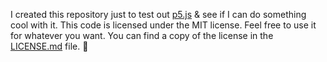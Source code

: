 I created this repository just to test out [p5.js](https://p5js.org/) & see if I can do something
cool with it. This code is licensed under the MIT license. Feel free to use
it for whatever you want. You can find a copy of the license in the
[LICENSE.md](LICENSE.md) file. 🖤
